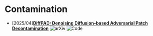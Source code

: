 # Contamination
- [2025/04]**[DiffPAD: Denoising Diffusion-based Adversarial Patch Decontamination](https://arxiv.org/abs/2410.24006)** ![arXiv](https://img.shields.io/badge/arXiv-blue) ![Code](https://img.shields.io/badge/Code-violet)
